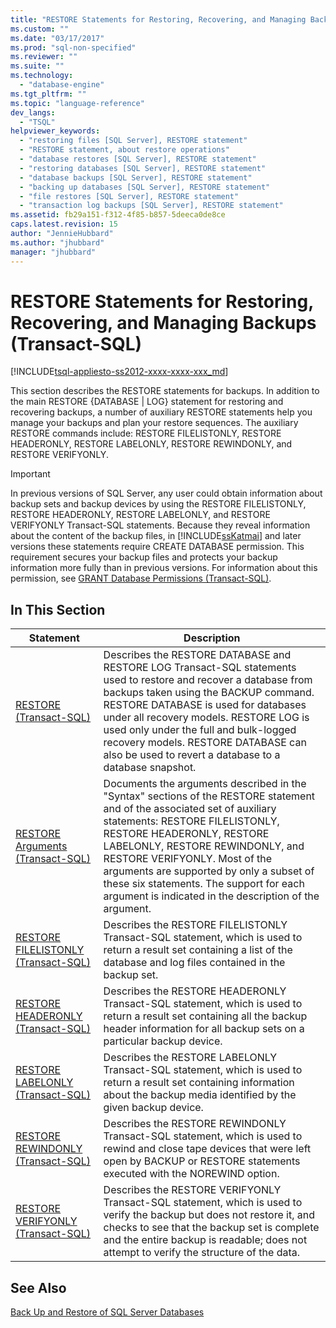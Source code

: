 ```yaml
---
title: "RESTORE Statements for Restoring, Recovering, and Managing Backups (Transact-SQL) | Microsoft Docs"
ms.custom: ""
ms.date: "03/17/2017"
ms.prod: "sql-non-specified"
ms.reviewer: ""
ms.suite: ""
ms.technology: 
  - "database-engine"
ms.tgt_pltfrm: ""
ms.topic: "language-reference"
dev_langs: 
  - "TSQL"
helpviewer_keywords: 
  - "restoring files [SQL Server], RESTORE statement"
  - "RESTORE statement, about restore operations"
  - "database restores [SQL Server], RESTORE statement"
  - "restoring databases [SQL Server], RESTORE statement"
  - "database backups [SQL Server], RESTORE statement"
  - "backing up databases [SQL Server], RESTORE statement"
  - "file restores [SQL Server], RESTORE statement"
  - "transaction log backups [SQL Server], RESTORE statement"
ms.assetid: fb29a151-f312-4f85-b857-5deeca0de8ce
caps.latest.revision: 15
author: "JennieHubbard"
ms.author: "jhubbard"
manager: "jhubbard"
---
```

# RESTORE Statements for Restoring, Recovering, and Managing Backups (Transact-SQL)
[!INCLUDE[tsql-appliesto-ss2012-xxxx-xxxx-xxx_md](../../includes/tsql-appliesto-ss2012-xxxx-xxxx-xxx-md.md)]

  This section describes the RESTORE statements for backups. In addition to the main RESTORE {DATABASE | LOG} statement for restoring and recovering backups, a number of auxiliary RESTORE statements help you manage your backups and plan your restore sequences. The auxiliary RESTORE commands include: RESTORE FILELISTONLY, RESTORE HEADERONLY, RESTORE LABELONLY, RESTORE REWINDONLY, and RESTORE VERIFYONLY.  
  
> [!IMPORTANT]  
>  In previous versions of SQL Server, any user could obtain information about backup sets and backup devices by using the RESTORE FILELISTONLY, RESTORE HEADERONLY, RESTORE LABELONLY, and RESTORE VERIFYONLY Transact-SQL statements. Because they reveal information about the content of the backup files, in [!INCLUDE[ssKatmai](../../includes/sskatmai-md.md)] and later versions these statements require CREATE DATABASE permission. This requirement secures your backup files and protects your backup information more fully than in previous versions. For information about this permission, see [GRANT Database Permissions &#40;Transact-SQL&#41;](../../t-sql/statements/grant-database-permissions-transact-sql.md).  
  
## In This Section  
  
|Statement|Description|  
|---------------|-----------------|  
|[RESTORE &#40;Transact-SQL&#41;](../../t-sql/statements/restore-statements-transact-sql.md)|Describes the RESTORE DATABASE and RESTORE LOG Transact-SQL statements used to restore and recover a database from backups taken using the BACKUP command. RESTORE DATABASE is used for databases under all recovery models. RESTORE LOG is used only under the full and bulk-logged recovery models. RESTORE DATABASE can also be used to revert a database to a database snapshot.|  
|[RESTORE Arguments &#40;Transact-SQL&#41;](../../t-sql/statements/restore-statements-arguments-transact-sql.md)|Documents the arguments described in the "Syntax" sections of the RESTORE statement and of the associated set of auxiliary statements: RESTORE FILELISTONLY, RESTORE HEADERONLY, RESTORE LABELONLY, RESTORE REWINDONLY, and RESTORE VERIFYONLY. Most of the arguments are supported by only a subset of these six statements. The support for each argument is indicated in the description of the argument.|  
|[RESTORE FILELISTONLY &#40;Transact-SQL&#41;](../../t-sql/statements/restore-statements-filelistonly-transact-sql.md)|Describes the RESTORE FILELISTONLY Transact-SQL statement, which is used to return a result set containing a list of the database and log files contained in the backup set.|  
|[RESTORE HEADERONLY &#40;Transact-SQL&#41;](../../t-sql/statements/restore-statements-headeronly-transact-sql.md)|Describes the RESTORE HEADERONLY Transact-SQL statement, which is used to return a result set containing all the backup header information for all backup sets on a particular backup device.|  
|[RESTORE LABELONLY &#40;Transact-SQL&#41;](../../t-sql/statements/restore-statements-labelonly-transact-sql.md)|Describes the RESTORE LABELONLY Transact-SQL statement, which is used to return a result set containing information about the backup media identified by the given backup device.|  
|[RESTORE REWINDONLY &#40;Transact-SQL&#41;](../../t-sql/statements/restore-statements-rewindonly-transact-sql.md)|Describes the RESTORE REWINDONLY Transact-SQL statement, which is used to rewind and close tape devices that were left open by BACKUP or RESTORE statements executed with the NOREWIND option.|  
|[RESTORE VERIFYONLY &#40;Transact-SQL&#41;](../../t-sql/statements/restore-statements-verifyonly-transact-sql.md)|Describes the RESTORE VERIFYONLY Transact-SQL statement, which is used to verify the backup but does not restore it, and checks to see that the backup set is complete and the entire backup is readable; does not attempt to verify the structure of the data.|  
  
## See Also  
 [Back Up and Restore of SQL Server Databases](../../relational-databases/backup-restore/back-up-and-restore-of-sql-server-databases.md)  
  
  